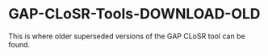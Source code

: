 GAP-CLoSR-Tools-DOWNLOAD-OLD
============================

This is where older superseded versions of the GAP CLoSR tool can be found.
